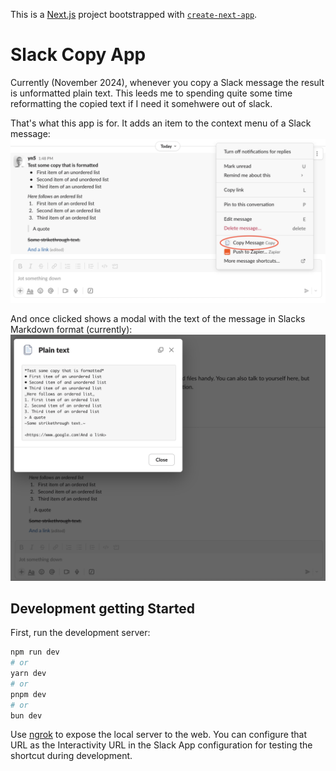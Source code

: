 This is a [Next.js](https://nextjs.org) project bootstrapped with [`create-next-app`](https://nextjs.org/docs/app/api-reference/cli/create-next-app).

# Slack Copy App

Currently (November 2024), whenever you copy a Slack message the result is unformatted plain text. This leeds me to spending quite some time reformatting the copied text if I need it somehwere out of slack.

That's what this app is for. It adds an item to the context menu of a Slack message:
![Shortcut screenshot](./readme-images/slack-copy-app-shortcut-screenshot.png)

And once clicked shows a modal with the text of the message in Slacks Markdown format (currently):
![Shortcut screenshot](./readme-images/slack-copy-app-result-screenshot.png)

## Development getting Started

First, run the development server:

```bash
npm run dev
# or
yarn dev
# or
pnpm dev
# or
bun dev
```

Use [ngrok](https://ngrok.com/) to expose the local server to the web. You can configure that URL as the Interactivity URL in the Slack App configuration for testing the shortcut during development.
